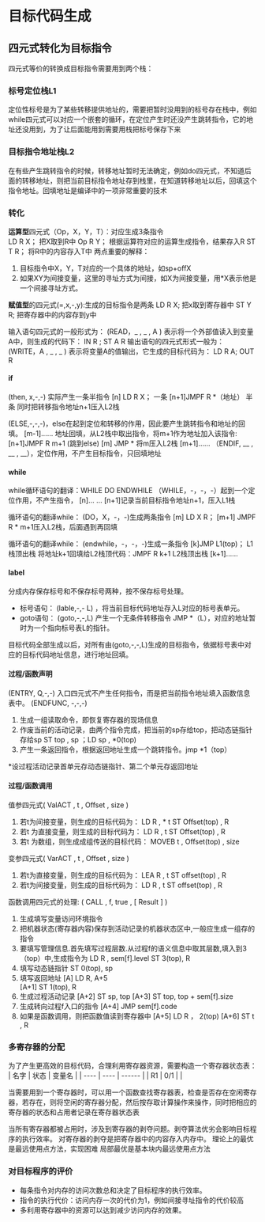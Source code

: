 # 目标代码生成
## 四元式转化为目标指令
四元式等价的转换成目标指令需要用到两个栈：
### 标号定位栈L1
定位性标号是为了某些转移提供地址的，需要把暂时没用到的标号存在栈中，例如while四元式可以对应一个嵌套的循环，在定位产生时还没产生跳转指令，它的地址还没用到，为了让后面能用到需要用栈把标号保存下来
### 目标指令地址栈L2
在有些产生跳转指令的时候，转移地址暂时无法确定，例如do四元式，不知道后面的转移地址，则把当前目标指令地址存到栈里，在知道转移地址以后，回填这个指令地址。回填地址是编译中的一项非常重要的技术

### 转化
**运算型**四元式（Op，X，Y，T）：对应生成3条指令   
LD R X； 把X取到R中
Op R Y； 根据运算符对应的运算生成指令，结果存入R
ST T R； 将R中的内容存入T中 
两点重要的解释：
1. 目标指令中X，Y，T对应的一个具体的地址，如sp+offX
1. 如果XY为间接变量，这里的寻址方式为间接，如X为间接变量，用*X表示他是一个间接寻址方式。

**赋值型**的四元式(=,x,-,y):生成的目标指令是两条
LD R X; 把x取到寄存器中
ST Y R; 把寄存器中的内容存到y中

输入语句四元式的一般形式为：
(READ，_ , _ , A )
表示将一个外部值读入到变量A中，则生成的代码下：
IN  R ;  ST A R
输出语句的四元式形式一般为：
(WRITE，A , _ , _ )
表示将变量A的值输出，它生成的目标代码为：
LD R A; OUT R 

#### if
(then, x,-,-) 实际产生一条半指令
\[n] LD R X；           一条
\[n+1]JMPF R *（地址）  半条
同时把转移指令地址n+1压入L2栈

(ELSE,-,-,-)，else在起到定位和转移的作用，因此要产生跳转指令和地址的回填。
[m-1]……
地址回填，从L2栈中取出指令，将m+1作为地址加入该指令:[n+1]JMPF R m+1   (跳到else)
[m] JMP  *
将m压入L2栈
[m+1]……
（ENDIF, __ , __ , __），定位作用，不产生目标指令，只回填地址

#### while
while循环语句的翻译：WHILE DO ENDWHILE
（WHILE，-，-，-）起到一个定位作用，不产生指令，
[n]… …
[n+1]记录当前目标指令地址n+1，压入L1栈

循环语句的翻译while：
(DO，X，-，-)生成两条指令
[m] LD X R； 
[m+1] JMPF R *
m+1压入L2栈，后面遇到再回填

循环语句的翻译while：
(endwhile，-，-，-)生成一条指令
[k]JMP L1(top)； L1栈顶出栈
将地址k+1回填给L2栈顶代码：JMPF R k+1
L2栈顶出栈
[k+1]……

#### label
分成内存保存标号和不保存标号两种，按不保存标号处理。

- 标号语句： (lable,-,- L) ，将当前目标代码地址存入L对应的标号表单元。
- goto语句： (goto,-,-,L) 产生一个无条件转移指令  JMP   *（L），对应的地址暂时为一个指向标号表L的指针。

目标代码全部生成以后，对所有由(goto,-,-,L)生成的目标指令，依据标号表中对应的目标代码地址信息，进行地址回填。 

#### 过程/函数声明
(ENTRY, Q,-,-)
入口四元式不产生任何指令，而是把当前指令地址填入函数信息表中。
(ENDFUNC, -,-,-)
1. 生成一组读取命令，即恢复寄存器的现场信息
1. 作废当前的活动记录，由两个指令完成，把当前的sp存给top，把动态链指针存给sp 
ST  top , sp ；LD  sp , *0(top) 
1. 产生一条返回指令，根据返回地址生成一个跳转指令。jmp *1（top）

*设过程活动记录首单元存动态链指针、第二个单元存返回地址

#### 过程/函数调用
值参四元式( ValACT , t , Offset , size )
1. 若t为间接变量，则生成的目标代码为：
LD  R , * t 
ST  Offset(top) , R
1. 若t 为直接变量，则生成的目标代码为：
LD R , t 
ST  Offset(top) , R  
1. 若t 为数组，则生成成组传送的目标代码：
MOVEB  t , Offset(top) , size 

变参四元式( VarACT , t , Offset , size )
1. 若t为直接变量，则生成的目标代码为：
LEA  R , t
ST  offset(top) , R
1. 若t为间接变量，则生成的目标代码为：
LD  R , t 
ST  offset(top) , R

函数调用四元式的处理:
( CALL , f,  true , [ Result ] )
1. 生成填写变量访问环境指令
1. 把机器状态(寄存器内容)保存到活动记录的机器状态区中,一般应生成一组存的指令
1. 要填写管理信息.首先填写过程层数.从过程f的语义信息中取其层数,填入到3（top）中,生成指令为
LD  R , sem[f].level
ST  3(top), R
1. 填写动态链指针
ST  0(top), sp
1. 填写返回地址
[A]   LD  R, A+5         
[A+1] ST  1(top), R 
1. 生成过程活动记录
[A+2] ST  sp, top 
[A+3] ST  top, top + sem[f].size
1. 生成转向过程f入口的指令
[A+4] JMP  sem[f].code 
1. 如果是函数调用，则把函数值读到寄存器中
[A+5] LD  R ， 2(top) 
[A+6] ST  t ,  R 
 
### 多寄存器的分配
为了产生更高效的目标代码，合理利用寄存器资源，需要构造一个寄存器状态表：
| 名字 | 状态 | 变量名 |
| ---- | ---- | ------ |
| R1   | 0/1  |        |

当需要用到一个寄存器时，可以用一个函数查找寄存器表，检查是否存在空闲寄存器，若存在，则将空闲的寄存器分配，然后按存取计算操作来操作，同时把相应的寄存器的状态和占用者记录在寄存器状态表

当所有寄存器都被占用时，涉及到寄存器的剥夺问题。剥夺算法优劣会影响目标程序的执行效率。
对寄存器的剥夺是把寄存器中的内容存入内存中。
理论上的最优是最远使用点方法，实现困难
局部最优是基本块内最远使用点方法

### 对目标程序的评价
- 每条指令对内存的访问次数总和决定了目标程序的执行效率。
- 指令的执行代价：访问内存一次的代价为1，例如间接寻址指令的代价较高
- 多利用寄存器中的资源可以达到减少访问内存的效果。

